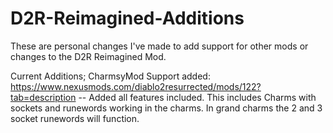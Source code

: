 # D2R-Reimagined-Additions
These are personal changes I've made to add support for other mods or changes to the D2R Reimagined Mod.

Current Additions;
CharmsyMod Support added: https://www.nexusmods.com/diablo2resurrected/mods/122?tab=description
-- Added all features included. This includes Charms with sockets and runewords working in the charms. In grand charms the 2 and 3 socket runewords will function.
